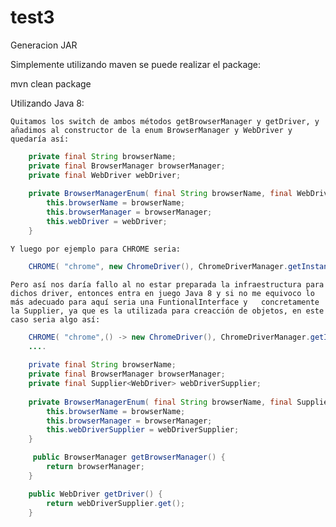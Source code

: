 # test3

>
Generacion JAR

>
Simplemente utilizando maven se puede realizar el package:

>
mvn clean package

>
Utilizando Java 8:


	Quitamos los switch de ambos métodos getBrowserManager y getDriver, y añadimos al constructor de la enum BrowserManager y WebDriver y quedaría así:

```java
	private final String browserName;
	private final BrowserManager browserManager;
	private final WebDriver webDriver;
    
	private BrowserManagerEnum( final String browserName, final WebDriver webDriver, final BrowserManager browserManager ) {
        this.browserName = browserName;
        this.browserManager = browserManager;
        this.webDriver = webDriver;
    }
```

	Y luego por ejemplo para CHROME seria:
	
```java
	CHROME( "chrome", new ChromeDriver(), ChromeDriverManager.getInstance().version( "2.24" ))
```
	
	Pero así nos daría fallo al no estar preparada la infraestructura para dichos driver, entonces entra en juego Java 8 y si no me equivoco lo más adecuado para aquí seria una FuntionalInterface y 	concretamente la Supplier, ya que es la utilizada para creacción de objetos, en este caso seria algo así:
	
```java
	CHROME( "chrome",() -> new ChromeDriver(), ChromeDriverManager.getInstance().version( "2.24" ) ),
	....
	
	private final String browserName;
	private final BrowserManager browserManager;
	private final Supplier<WebDriver> webDriverSupplier;
    
    private BrowserManagerEnum( final String browserName, final Supplier<WebDriver> webDriverSupplier, final BrowserManager browserManager ) {
        this.browserName = browserName;
        this.browserManager = browserManager;
        this.webDriverSupplier = webDriverSupplier;
    }

	 public BrowserManager getBrowserManager() {
        return browserManager;
    }

    public WebDriver getDriver() {
        return webDriverSupplier.get();
    }
```
